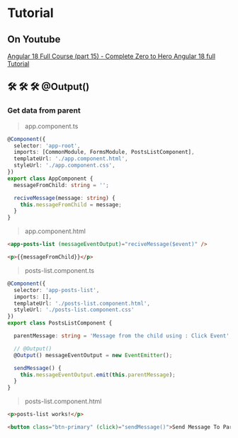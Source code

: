 # Tutorial

## On Youtube

[Angular 18 Full Course (part 15) - Complete Zero to Hero Angular 18 full Tutorial](https://www.youtube.com/watch?v=J6Lqzwakw2o&list=PLG6SdLSnBhdWj797VAEvABNYIBEaVQnfF&index=15)  


## 🛠️ 🛠️ 🛠️   @Output()

### Get data from parent

> app.component.ts

```ts
@Component({
  selector: 'app-root',
  imports: [CommonModule, FormsModule, PostsListComponent],
  templateUrl: './app.component.html',
  styleUrl: './app.component.css',
})
export class AppComponent {
  messageFromChild: string = '';

  reciveMessage(message: string) {
    this.messageFromChild = message;
  }
}
```  

> app.component.html

```html
<app-posts-list (messageEventOutput)="reciveMessage($event)" />

<p>{{messageFromChild}}</p>
```

> posts-list.component.ts

```ts
@Component({
  selector: 'app-posts-list',
  imports: [],
  templateUrl: './posts-list.component.html',
  styleUrl: './posts-list.component.css'
})
export class PostsListComponent {

  parentMessage: string = 'Message from the child using : Click Event';

  // @Output()
  @Output() messageEventOutput = new EventEmitter();

  sendMessage() {
    this.messageEventOutput.emit(this.parentMessage);
  }
}
```  

> posts-list.component.html  

```html
<p>posts-list works!</p>

<button class="btn-primary" (click)="sendMessage()">Send Message To Parent</button>
```  




